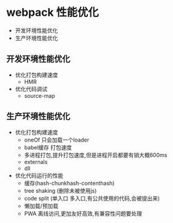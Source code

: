 # webpack 性能优化
* 开发环境性能优化
* 生产环境性能优化

## 开发环境性能优化
* 优化打包构建速度
    * HMR
* 优化代码调试
    * source-map

## 生产环境性能优化
* 优化打包构建速度
    * oneOf 只会加载一个loader
    * babel缓存 打包速度
    * 多进程打包,提升打包速度,但是进程开启都要有销大概600ms
    * externals
    * dll
* 优化代码运行的性能
    * 缓存(hash-chunkhash-contenthash)
    * tree shaking (删除未被使用js)
    * code split  (单入口 多入口,有公共使用的代码,会被提出来)
    * 懒加载/预加载 
    * PWA 离线访问,更加友好高效,有兼容性问题要处理
